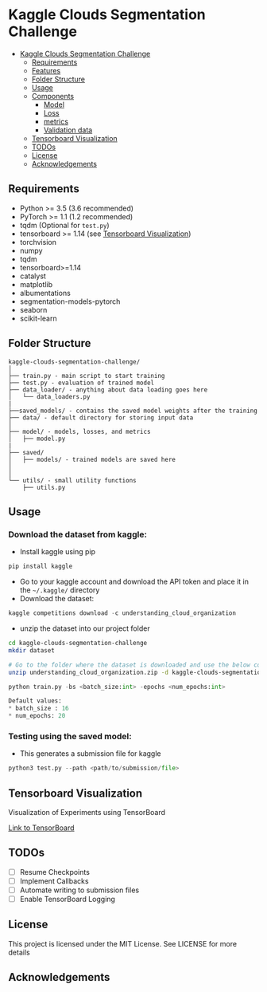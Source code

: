 # Kaggle Clouds Segmentation Challenge



* [Kaggle Clouds Segmentation Challenge](#kaggle-clouds-segmentation-challenge)
	* [Requirements](#requirements)
	* [Features](#features)
	* [Folder Structure](#folder-structure)
	* [Usage](#usage)
	* [Components](#components)
		* [Model](#model)
		* [Loss](#loss)
		* [metrics](#metrics)
		* [Validation data](#validation-data)
    * [Tensorboard Visualization](#tensorboard-visualization)
	* [TODOs](#todos)
	* [License](#license)
	* [Acknowledgements](#acknowledgements)

<!-- /code_chunk_output -->

## Requirements
* Python >= 3.5 (3.6 recommended)
* PyTorch >= 1.1 (1.2 recommended)
* tqdm (Optional for `test.py`)
* tensorboard >= 1.14 (see [Tensorboard Visualization](#tensorboard-visualization))
* torchvision
* numpy
* tqdm
* tensorboard>=1.14
* catalyst
* matplotlib
* albumentations
* segmentation-models-pytorch
* seaborn
* scikit-learn

## Folder Structure
  ```
  kaggle-clouds-segmentation-challenge/
  │
  ├── train.py - main script to start training
  ├── test.py - evaluation of trained model
  ├── data_loader/ - anything about data loading goes here
  │   └── data_loaders.py
  |
  ├──saved_models/ - contains the saved model weights after the training
  ├── data/ - default directory for storing input data
  │
  ├── model/ - models, losses, and metrics
  │   ├── model.py
  |
  ├── saved/
  │   ├── models/ - trained models are saved here
  │  
  │
  └── utils/ - small utility functions
      ├── utils.py

  ```

## Usage
### Download the dataset from kaggle:
* Install kaggle using pip 
```py 
pip install kaggle
```
* Go to your kaggle account and download the API token and place it in the `~/.kaggle/` directory
* Download the dataset:
```py
kaggle competitions download -c understanding_cloud_organization
```
* unzip the dataset into our project folder
```bash
cd kaggle-clouds-segmentation-challenge
mkdir dataset

# Go to the folder where the dataset is downloaded and use the below command
unzip understanding_cloud_organization.zip -d kaggle-clouds-segmentation-challenge/dataset/
```


```py
python train.py -bs <batch_size:int> -epochs <num_epochs:int>

Default values:
* batch_size : 16
* num_epochs: 20

```
### Testing using the saved model:
* This generates a submission file for kaggle 
```py
python3 test.py --path <path/to/submission/file>

```



## Tensorboard Visualization
Visualization of Experiments using TensorBoard

[Link to TensorBoard](https://tensorboard.dev/experiment/BMN3ZUdpRaaxDE48xCQ8WA/#scalars)

<!-- ### Resuming from checkpoints
You can resume from a previously saved checkpoint by:

  ```
  python train.py --resume path/to/checkpoint
  ``` -->



<!-- ### Data Loader

### Testing
You can test trained model by running `test.py` passing path to the trained checkpoint by `--resume` argument.

### Validation data


### Checkpoints

**Note**: checkpoints contain:
  ```python
  {
    'arch': arch,
    'epoch': epoch,
    'state_dict': self.model.state_dict(),
    'optimizer': self.optimizer.state_dict(),
    'monitor_best': self.mnt_best,
    'config': self.config
  }
  ```

This template supports Tensorboard visualization by using either  `torch.utils.tensorboard` or [TensorboardX](https://github.com/lanpa/tensorboardX).

1. **Install**

    If you are using pytorch 1.1 or higher, install tensorboard by 'pip install tensorboard>=1.14.0'.

    Otherwise, you should install tensorboardx. Follow installation guide in [TensorboardX](https://github.com/lanpa/tensorboardX).

2. **Run training** 

    Make sure that `tensorboard` option in the config file is turned on.

    ```
     "tensorboard" : true
    ```

3. **Open Tensorboard server** 

    Type `tensorboard --logdir saved/log/` at the project root, then server will open at `http://localhost:6006`

By default, values of loss and metrics specified in config file, input images, and histogram of model parameters will be logged.
If you need more visualizations, use `add_scalar('tag', data)`, `add_image('tag', image)`, etc in the `trainer._train_epoch` method.
`add_something()` methods in this template are basically wrappers for those of `tensorboardX.SummaryWriter` and `torch.utils.tensorboard.SummaryWriter` modules. 

**Note**: You don't have to specify current steps, since `WriterTensorboard` class defined at `logger/visualization.py` will track current steps. -->



## TODOs

- [ ] Resume Checkpoints
- [ ] Implement Callbacks
- [ ] Automate writing to submission files
- [ ] Enable TensorBoard Logging 

## License
This project is licensed under the MIT License. See  LICENSE for more details

## Acknowledgements
